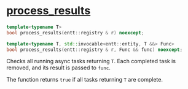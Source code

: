 # [process_results](process_results.hpp)

```cpp
template<typename T>
bool process_results(entt::registry & r) noexcept;

template<typename T, std::invocable<entt::entity, T &&> Func>
bool process_results(entt::registry & r, Func && func) noexcept;
```

Checks all running async tasks returning `T`. Each completed task is removed, and its result is passed to `func`.

The function returns `true` if all tasks returning `T` are complete.